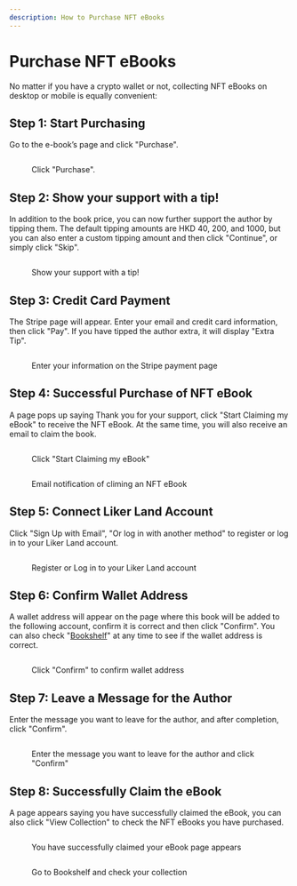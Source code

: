 ```yaml
---
description: How to Purchase NFT eBooks
---
```


# Purchase NFT eBooks

No matter if you have a crypto wallet or not, collecting NFT eBooks on desktop or mobile is equally convenient:

## Step 1: Start Purchasing

Go to the e-book’s page and click "Purchase".

<figure><img src="../../.gitbook/assets/Collect NFT Book 1-en.png" alt=""><figcaption><p>Click "Purchase".</p></figcaption></figure>

## Step 2: Show your support with a tip!

In addition to the book price, you can now further support the author by tipping them. The default tipping amounts are HKD 40, 200, and 1000, but you can also enter a custom tipping amount and then click "Continue", or simply click "Skip".

<figure><img src="../../.gitbook/assets/Collect NFT Book 2-en.png" alt=""><figcaption><p>Show your support with a tip!</p></figcaption></figure>

## Step 3: Credit Card Payment

The Stripe page will appear. Enter your email and credit card information, then click "Pay". If you have tipped the author extra, it will display "Extra Tip".

<figure><img src="../../.gitbook/assets/Collect NFT Book 3.png" alt=""><figcaption><p>Enter your information on the Stripe payment page</p></figcaption></figure>

## Step 4: Successful Purchase of NFT eBook

A page pops up saying Thank you for your support, click "Start Claiming my eBook" to receive the NFT eBook. At the same time, you will also receive an email to claim the book.

<figure><img src="../../.gitbook/assets/Collect NFT Book 4-en.png" alt=""><figcaption><p> Click "Start Claiming my eBook"</p></figcaption></figure>

<figure><img src="../../.gitbook/assets/Collect NFT Book 5.png" alt=""><figcaption><p> Email notification of climing an NFT eBook</p></figcaption></figure>

## Step 5: Connect Liker Land Account

Click "Sign Up with Email", "Or log in with another method" to register or log in to your Liker Land account.

<figure><img src="../../.gitbook/assets/Collect NFT Book 6-en.png" alt=""><figcaption><p>Register or Log in to your Liker Land account</p></figcaption></figure>

## Step 6: Confirm Wallet Address

A wallet address will appear on the page where this book will be added to the following account, confirm it is correct and then click "Confirm". You can also check "[Bookshelf](../writing-nft/collect-writing-nft/bookshelf.md)" at any time to see if the wallet address is correct.

<figure><img src="../../.gitbook/assets/Collect NFT Book 7-en.png" alt=""><figcaption><p>Click "Confirm" to confirm wallet address</p></figcaption></figure>

## Step 7: Leave a Message for the Author

Enter the message you want to leave for the author, and after completion, click "Confirm".

<figure><img src="../../.gitbook/assets/Collect NFT Book 8-en.png" alt=""><figcaption><p>Enter the message you want to leave for the author and click "Confirm"</p></figcaption></figure>

## Step 8: Successfully Claim the eBook

A page appears saying you have successfully claimed the eBook, you can also click "View Collection" to check the NFT eBooks you have purchased.

<figure><img src="../../.gitbook/assets/Collect NFT Book 9-en.png" alt=""><figcaption><p>You have successfully claimed your eBook page appears</p></figcaption></figure>

<figure><img src="../../.gitbook/assets/Collect NFT Book 10-en.png" alt=""><figcaption><p>Go to Bookshelf and check your collection</p></figcaption></figure>
